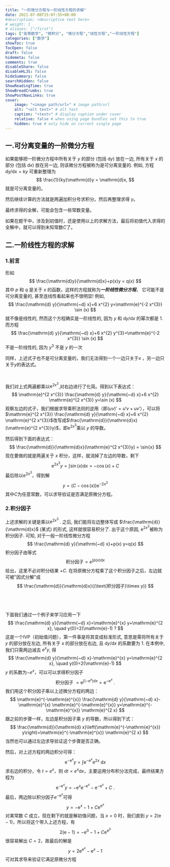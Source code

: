 ```yaml
---
title: "一阶微分方程与一阶线性方程的求解"
date: 2021-07-08T15:07:55+08:00
#description: <descriptive text here>
# weight: 1
# aliases: ["/first"]
tags: ["高等数学", "微积分", "微分方程","线性方程","一阶线性方程"]
categories: ["数学"]
showToc: true
TocOpen: false
draft: false
hidemeta: false
comments: true
disableShare: false
disableHLJS: false
hideSummary: false
searchHidden: false
ShowReadingTime: true
ShowBreadCrumbs: true
ShowPostNavLinks: true
cover:
    image: "<image path/url>" # image path/url
    alt: "<alt text>" # alt text
    caption: "<text>" # display caption under cover
    relative: false # when using page bundles set this to true
    hidden: true # only hide on current single page
---
```


## 一.可分离变量的一阶微分方程

如果能够把一阶微分方程中所有关于 $y$ 的部分 (包括 $\mathrm{d}y$) 放在一边, 所有关于 $x$ 的部分 (包括 $\mathrm{d}x$) 放在另一边, 则该微分方程被称为是可分离变量的. 例如, 方程 $\mathrm{dy}/\mathrm{dx} = ky$ 可重新整理为
$$
\frac{1}{ky}\mathrm{d}y = \mathrm{d}x,
$$
就是可分离变量的。



然后继续计算的方法就是两遍加积分号求积分。然后再整理求得 $y$。

最终求得的全解，可能会包含一些常数变量。



如果在题干中，涉及到初值时，还是使用以上的求解方法，最后将初值代入求得的全解中，就可以得到未知常数$C$了。



## 二.一阶线性方程的求解

### 1.前言

形如
$$
\frac{\mathrm{d}y}{\mathrm{d}x}+p(x)y = q(x)
$$
其中 $p$ 和 $q$ 是关于 $x$ 的函数，这样的方程就称为***一阶线性微分方程***， 它可能不是可分离变量的, 甚至连线性看起来也不很明显! 例如,
$$
\frac{\mathrm{d} y}{\mathrm{~d} x}+6 x^{2} y=\mathrm{e}^{-2 x^{3}} \sin (x)
$$
就不像是线性的, 然而这个方程确实是一阶线性的, 因为 $y$ 和 $\mathrm{d}y/\mathrm{d}x$ 的幂次都是 1. 而方程
$$
\frac{\mathrm{d} y}{\mathrm{~d} x}+6 x^{2} y^{3}=\mathrm{e}^{-2 x^{3}} \sin (x)
$$
不是一阶线性的, 因为 $y^3$ 不是 $y$ 的一次

同样，上述式子也不是可分离变量的，我们无法得到一个一边只关于$x$ ，另一边只关于$y$的表达式。

​    

我们对上式两遍都乘以$\mathrm{e}^{2x^3}$,对右边进行了化简。得到以下表达式：
$$
\mathrm{e}^{2 x^{3}} \frac{\mathrm{d} y}{\mathrm{~d} x}+6 x^{2} \mathrm{e}^{2 x^{3}} y=\sin (x)
$$
观察左边的式子，我们根据求导乘积法则的逆用（即$(uv)' = u'v+uv'$），可以将$\mathrm{e}^{2 x^{3}} \frac{\mathrm{d} y}{\mathrm{~d} x}+6 x^{2} \mathrm{e}^{2 x^{3}}$改写成$\frac{\mathrm{d}}{\mathrm{d}x}(\mathrm{e}^{2 x^{3}}y)$，即$\mathrm{e}^{2 x^{3}}$乘以 $y$ 的导数。

然后得到下面的表达式：
$$
\frac{\mathrm{d}}{\mathrm{d}x}(\mathrm{e}^{2 x^{3}}y) = \sin{x}
$$
现在要做的就是两遍关于 $x$ 积分，这样，就消掉了左边的导数，剩下
$$
\mathrm{e}^{2 x^{3}} y=\int \sin (x) \mathrm{d} x=-\cos (x)+C
$$
最后除以$\mathrm{e}^{2x^3}$，得到解
$$
y=(C-\cos (x)) \mathrm{e}^{-2 x^{3}}
$$
其中$C$为任意常数，可以求导验证是否满足原微分方程。



### 2.积分因子

上述求解的关键是乘以$\mathrm{e}^{2x^3}$ . 之后, 我们能将左边整体写成 $\frac{\mathrm{d}}{\mathrm{d}x}$ (某式) 的形式, 这样就很容易积分了. 出于这个原因, $\mathrm{e}^{2x^3}$被称为积分因子. 可知, 对于一般一阶线性微分方程
$$
\frac{\mathrm{d} y}{\mathrm{~d} x}+p(x) y=q(x)
$$
积分因子由等式
$$
\text{积分因子}=e^{\int{p(x)\mathrm{d}x}}
$$
给出，这里不必对积分结果 $+C$. 在将原微分方程乘了这个积分因子之后，左边就可被"因式分解"成
$$
\frac{\mathrm{d}}{\mathrm{d}x}{(\text{积分因子}\times y)}
$$
​    

​    

下面我们通过一个例子来学习应用一下
$$
\frac{\mathrm{d} y}{\mathrm{~d} x}=\mathrm{e}^{x} y+\mathrm{e}^{2 x}, \quad y(0)=2(\mathrm{e}-1) ?
$$
这是一个IVP（初始值问题），第一件事是将其变成标准形式, 意思是需将所有关于 $y$ 的部分放在左边, 所有关于 $x$ 的部分放在右边, 且 $\mathrm{d}y/\mathrm{d}x$ 的系数要为 1. 在本例中, 我们只需两边减去 $e^xy$, 得
$$
\frac{\mathrm{d} y}{\mathrm{~d} x}-\mathrm{e}^{x} y=\mathrm{e}^{2 x}, \quad y(0)=2(\mathrm{e}-1)
$$
$y$ 的系数为$-e^x$，可以可以求得积分因子
$$
\text { 积分因子 }=\mathrm{e}^{\int\left(-\mathrm{e}^{x}\right) \mathrm{d} x}=\mathrm{e}^{-\mathrm{e}^{x}} \text { . }
$$
我们用这个积分因子乘以上述微分方程的两边：
$$
\mathrm{e}^{-\mathrm{e}^{x}} \frac{\mathrm{d} y}{\mathrm{~d} x}-\mathrm{e}^{x} \mathrm{e}^{-\mathrm{e}^{x}} y=\mathrm{e}^{-\mathrm{e}^{x}} \mathrm{e}^{2 x}
$$
跟之前的步骤一样，左边是积分因子乘 $y$ 的导数，所以得到下式：
$$
\frac{\mathrm{d}}{\mathrm{d} x}\left(\mathrm{e}^{-\mathrm{e}^{x}} y\right)=\mathrm{e}^{-\mathrm{e}^{x}} \mathrm{e}^{2 x}
$$
 当然也可以通过左边求导验证这个步骤是否正确。

然后，对上述方程的两边积分可得：
$$
\mathrm{e}^{-\mathrm{e}^{x}} y=\int \mathrm{e}^{-\mathrm{e}^{x}} \mathrm{e}^{2 x} \mathrm{~d} x
$$
求右边的积分，令 $t= e^x$，则 $\mathrm{d}t = e^x\mathrm{d}x$，主要运用分布积分法完成，最终结果方程为
$$
\mathrm{e}^{-\mathrm{e}^{x}} y=-\mathrm{e}^{x} \mathrm{e}^{-\mathrm{e}^{x}}-\mathrm{e}^{-\mathrm{e}^{x}}+C \text { . }
$$
最后，两边除以积分因子$e^{-\mathrm{e}^x}$可得
$$
y=-\mathrm{e}^x-1+C\mathrm{e}^{\mathrm{e}^x}
$$
对某常数 $C$ 成立，现在剩下的就是解初值问题，当 $x=0$ 时，我们直到 $y=2(\mathrm{e}-1)$，所以将这个带入上述方程，有
$$
2(\mathrm{e}-1)=-\mathrm{e}^{0}-1+C \mathrm{e}^{\mathrm{e}^{0}}
$$
很容易解出 $C=2$，故最后的解是
$$
y=2 \mathrm{e}^{\mathrm{e}^{x}}-\mathrm{e}^{x}-1
$$
可对其求导来验证它满足原微分方程
